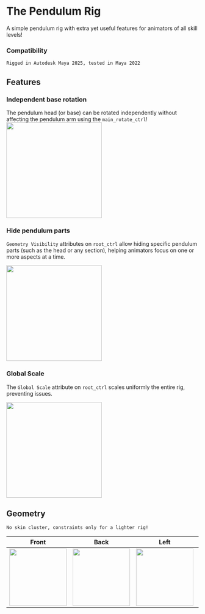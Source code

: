 # The Pendulum Rig
A simple pendulum rig with extra yet useful features for animators of all skill levels!

### Compatibility

```
Rigged in Autodesk Maya 2025, tested in Maya 2022
```

## Features

### Independent base rotation
The pendulum head (or base) can be rotated independently without affecting the pendulum arm using the ``main_rotate_ctrl``!
<img src="https://github.com/user-attachments/assets/73b88325-da2c-45e3-8798-93921e22f30e" width="250" height="250">

### Hide pendulum parts
``Geometry Visibility`` attributes on ``root_ctrl`` allow hiding specific pendulum parts (such as the head or any section), helping animators focus on one or more aspects at a time.

<img src="https://github.com/user-attachments/assets/f28d4099-b698-471a-866a-2e269267639e" width="250" height="250">


### Global Scale
The ``Global Scale`` attribute on ``root_ctrl`` scales uniformly the entire rig, preventing issues.

<img src="https://github.com/user-attachments/assets/fbb68ddd-0929-4fae-8688-b3f8d8f3cd9f" width="250" height="250">


## Geometry

```
No skin cluster, constraints only for a lighter rig!
```

| Front | Back | Left | Right |
|--------|--------|--------|--------|
| <img src="https://github.com/user-attachments/assets/9aca7cea-605e-4489-b957-93b65ab97b85" width="150"> | <img src="https://github.com/user-attachments/assets/3126a39e-29ef-477d-a854-e3cf66626cb5" width="150"> | <img src="https://github.com/user-attachments/assets/da6c071c-5d71-4d71-8fa9-4b63f54e2f4b" width="150"> | <img src="https://github.com/user-attachments/assets/b754ff2a-ce88-444e-a9a3-684e26b89489" width="150"> |

